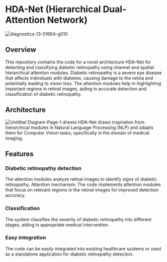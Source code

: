 # HDA-Net (Hierarchical Dual-Attention Network)

![diagnostics-13-01664-g010](https://github.com/TushirSahu/CABNet/assets/96677478/106bd7c6-ea87-4a67-8557-e2e6f513761b)

## Overview
This repository contains the code for a novel architecture HDA-Net for detecting and classifying diabetic retinopathy using channel and spatial hierarchical attention modules. Diabetic retinopathy is a severe eye disease that affects individuals with diabetes, causing damage to the retina and potentially leading to vision loss. The attention modules help in highlighting important regions in retinal images, aiding in accurate detection and classification of diabetic retinopathy.

<!-- This README provides an overview of the project, installation instructions, usage guidelines, and other relevant information. -->
## Architecture
![Untitled Diagram-Page-1 drawio](https://github.com/TushirSahu/CABNet/assets/96677478/8158708b-b963-495d-b421-19dde99f2ad0)
HDA-Net draws inspiration from hierarchical modules in Natural Language Processing (NLP) and adapts them for Computer Vision tasks, specifically in the domain of medical imaging.

## Features
### Diabetic retinopathy detection
The attention modules analyze retinal images to identify signs of diabetic retinopathy.
Attention mechanism: The code implements attention modules that focus on relevant regions in the retinal images for improved detection accuracy.
### Classification
The system classifies the severity of diabetic retinopathy into different stages, aiding in appropriate medical intervention.
### Easy integration
The code can be easily integrated into existing healthcare systems or used as a standalone application for diabetic retinopathy detection.
